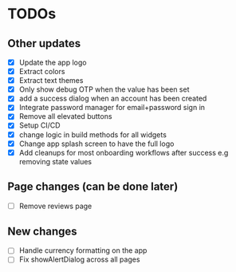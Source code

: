 # TODOs

## Other updates

- [x] Update the app logo
- [x] Extract colors
- [x] Extract text themes
- [x] Only show debug OTP when the value has been set
- [x] add a success dialog when an account has been created
- [x] Integrate password manager for email+password sign in
- [x] Remove all elevated buttons
- [x] Setup CI/CD
- [x] change logic in build methods for all widgets
- [x] Change app splash screen to have the full logo
- [x] Add cleanups for most onboarding workflows after success e.g removing state values

## Page changes (can be done later)

- [ ] Remove reviews page

## New changes

- [ ] Handle currency formatting on the app
- [ ] Fix showAlertDialog across all pages
